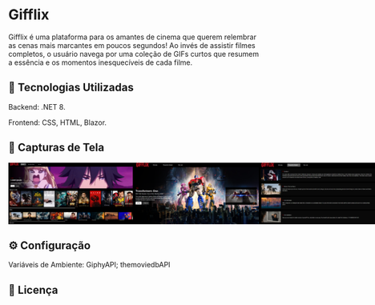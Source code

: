 # Gifflix

<p>Gifflix é uma plataforma para os amantes de cinema que querem relembrar as cenas mais marcantes em poucos segundos! Ao invés de assistir filmes completos, o usuário navega por uma coleção de GIFs curtos que resumem a essência e os momentos inesquecíveis de cada filme.</p>


<h2>🚀 Tecnologias Utilizadas </h2>
<p>Backend: .NET 8.</p>
<p>Frontend: CSS, HTML, Blazor.</p>

<h2>📸 Capturas de Tela</h2>

<div style="display:flex;">
    <img src="https://github.com/qwe-rtyui/Gifflix/blob/main/wwwroot/images/gflixhome.png" style="heigth:200px; width:250px">
    <img src="https://github.com/qwe-rtyui/Gifflix/blob/main/wwwroot/images/gflixdetail.png" style="heigth:200px; width:250px">    
    <img src="https://github.com/qwe-rtyui/Gifflix/blob/main/wwwroot/images/gflixrecently.png" style="heigth:200px; width:250px">
</div>

<h2>⚙️ Configuração</h2>
<p>Variáveis de Ambiente: GiphyAPI; themoviedbAPI</p>

<h2>📄 Licença</h2>
